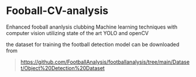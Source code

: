 # Fooball-CV-analysis
Enhanced fooball ananlysis clubbing Machine learning techniques with computer vision utilizing state of the art YOLO and openCV


the dataset for training the football detection model can be downloaded from 
>  https://github.com/FootballAnalysis/footballanalysis/tree/main/Dataset/Object%20Detection%20Dataset